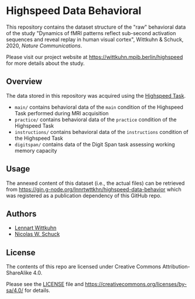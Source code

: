 # Highspeed Data Behavioral

This repository contains the dataset structure of the "raw" behavioral data of the study "Dynamics of fMRI patterns reflect sub-second activation sequences and reveal replay in human visual cortex", Wittkuhn & Schuck, 2020, *Nature Communications*.

Please visit our project website at https://wittkuhn.mpib.berlin/highspeed for more details about the study.

## Overview

The data stored in this repository was acquired using the [Highspeed Task](https://github.com/lnnrtwttkhn/highspeed-task).

- `main/` contains behavioral data of the `main` condition of the Highspeed Task performed during MRI acquisition
- `practice/` contains behavioral data of the `practice` condition of the Highspeed Task
- `instructions/` contains behavioral data of the `instructions` condition of the Highspeed Task
- `digitspan/` contains data of the Digit Span task assessing working memory capacity

## Usage

The annexed content of this dataset (i.e., the actual files) can be retrieved from https://gin.g-node.org/lnnrtwttkhn/highspeed-data-behavior which was registered as a publication dependency of this GitHub repo.

## Authors

- [Lennart Wittkuhn](mailto:wittkuhn@mpib-berlin.mpg.de)
- [Nicolas W. Schuck](mailto:schuck@mpib-berlin.mpg.de)

## License

The contents of this repo are licensed under Creative Commons Attribution-ShareAlike 4.0.

Please see the [LICENSE](LICENSE) file and https://creativecommons.org/licenses/by-sa/4.0/ for details.
